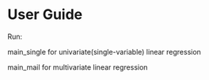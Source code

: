 # User Guide
Run:

main_single for univariate(single-variable) linear regression

main_mail for multivariate linear regression